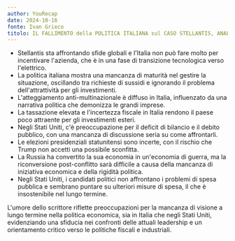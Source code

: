```yaml
---
author: YouRecap
date: 2024-10-16
fonte: Ivan Grieco
titolo: IL FALLIMENTO della POLITICA ITALIANA sul CASO STELLANTIS, ANALISI con SANDRO BRUSCO
---
```


- Stellantis sta affrontando sfide globali e l'Italia non può fare molto per incentivare l'azienda, che è in una fase di transizione tecnologica verso l'elettrico.
- La politica italiana mostra una mancanza di maturità nel gestire la situazione, oscillando tra richieste di sussidi e ignorando il problema dell'attrattività per gli investimenti.
- L'atteggiamento anti-multinazionale è diffuso in Italia, influenzato da una narrativa politica che demonizza le grandi imprese.
- La tassazione elevata e l'incertezza fiscale in Italia rendono il paese poco attraente per gli investimenti esteri.
- Negli Stati Uniti, c'è preoccupazione per il deficit di bilancio e il debito pubblico, con una mancanza di discussione seria su come affrontarli.
- Le elezioni presidenziali statunitensi sono incerte, con il rischio che Trump non accetti una possibile sconfitta.
- La Russia ha convertito la sua economia in un'economia di guerra, ma la riconversione post-conflitto sarà difficile a causa della mancanza di iniziativa economica e della rigidità politica.
- Negli Stati Uniti, i candidati politici non affrontano i problemi di spesa pubblica e sembrano puntare su ulteriori misure di spesa, il che è insostenibile nel lungo termine.

L'umore dello scrittore riflette preoccupazioni per la mancanza di visione a lungo termine nella politica economica, sia in Italia che negli Stati Uniti, evidenziando una sfiducia nei confronti delle attuali leadership e un orientamento critico verso le politiche fiscali e industriali.
